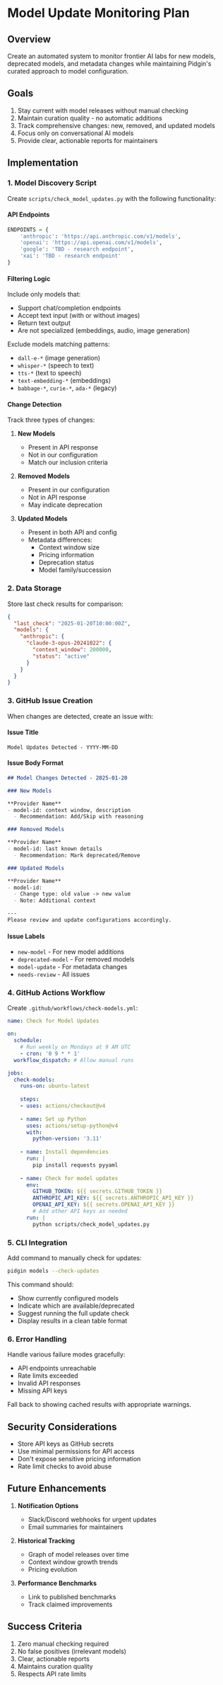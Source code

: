 # Model Update Monitoring Plan

## Overview

Create an automated system to monitor frontier AI labs for new models, deprecated models, and metadata changes while maintaining Pidgin's curated approach to model configuration.

## Goals

1. Stay current with model releases without manual checking
2. Maintain curation quality - no automatic additions
3. Track comprehensive changes: new, removed, and updated models
4. Focus only on conversational AI models
5. Provide clear, actionable reports for maintainers

## Implementation

### 1. Model Discovery Script

Create `scripts/check_model_updates.py` with the following functionality:

#### API Endpoints

```python
ENDPOINTS = {
    'anthropic': 'https://api.anthropic.com/v1/models',
    'openai': 'https://api.openai.com/v1/models',
    'google': 'TBD - research endpoint',
    'xai': 'TBD - research endpoint'
}
```

#### Filtering Logic

Include only models that:
- Support chat/completion endpoints
- Accept text input (with or without images)
- Return text output
- Are not specialized (embeddings, audio, image generation)

Exclude models matching patterns:
- `dall-e-*` (image generation)
- `whisper-*` (speech to text)
- `tts-*` (text to speech)
- `text-embedding-*` (embeddings)
- `babbage-*`, `curie-*`, `ada-*` (legacy)

#### Change Detection

Track three types of changes:

1. **New Models**
   - Present in API response
   - Not in our configuration
   - Match our inclusion criteria

2. **Removed Models**
   - Present in our configuration
   - Not in API response
   - May indicate deprecation

3. **Updated Models**
   - Present in both API and config
   - Metadata differences:
     - Context window size
     - Pricing information
     - Deprecation status
     - Model family/succession

### 2. Data Storage

Store last check results for comparison:

```json
{
  "last_check": "2025-01-20T10:00:00Z",
  "models": {
    "anthropic": {
      "claude-3-opus-20241022": {
        "context_window": 200000,
        "status": "active"
      }
    }
  }
}
```

### 3. GitHub Issue Creation

When changes are detected, create an issue with:

#### Issue Title
`Model Updates Detected - YYYY-MM-DD`

#### Issue Body Format
```markdown
## Model Changes Detected - 2025-01-20

### New Models

**Provider Name**
- model-id: context window, description
  - Recommendation: Add/Skip with reasoning

### Removed Models

**Provider Name**
- model-id: last known details
  - Recommendation: Mark deprecated/Remove

### Updated Models

**Provider Name**
- model-id:
  - Change type: old value -> new value
  - Note: Additional context

---
Please review and update configurations accordingly.
```

#### Issue Labels
- `new-model` - For new model additions
- `deprecated-model` - For removed models
- `model-update` - For metadata changes
- `needs-review` - All issues

### 4. GitHub Actions Workflow

Create `.github/workflows/check-models.yml`:

```yaml
name: Check for Model Updates

on:
  schedule:
    # Run weekly on Mondays at 9 AM UTC
    - cron: '0 9 * * 1'
  workflow_dispatch: # Allow manual runs

jobs:
  check-models:
    runs-on: ubuntu-latest
    
    steps:
    - uses: actions/checkout@v4
    
    - name: Set up Python
      uses: actions/setup-python@v4
      with:
        python-version: '3.11'
    
    - name: Install dependencies
      run: |
        pip install requests pyyaml
    
    - name: Check for model updates
      env:
        GITHUB_TOKEN: ${{ secrets.GITHUB_TOKEN }}
        ANTHROPIC_API_KEY: ${{ secrets.ANTHROPIC_API_KEY }}
        OPENAI_API_KEY: ${{ secrets.OPENAI_API_KEY }}
        # Add other API keys as needed
      run: |
        python scripts/check_model_updates.py
```

### 5. CLI Integration

Add command to manually check for updates:

```bash
pidgin models --check-updates
```

This command should:
- Show currently configured models
- Indicate which are available/deprecated
- Suggest running the full update check
- Display results in a clean table format

### 6. Error Handling

Handle various failure modes gracefully:
- API endpoints unreachable
- Rate limits exceeded
- Invalid API responses
- Missing API keys

Fall back to showing cached results with appropriate warnings.

## Security Considerations

- Store API keys as GitHub secrets
- Use minimal permissions for API access
- Don't expose sensitive pricing information
- Rate limit checks to avoid abuse

## Future Enhancements

1. **Notification Options**
   - Slack/Discord webhooks for urgent updates
   - Email summaries for maintainers

2. **Historical Tracking**
   - Graph of model releases over time
   - Context window growth trends
   - Pricing evolution

3. **Performance Benchmarks**
   - Link to published benchmarks
   - Track claimed improvements

## Success Criteria

1. Zero manual checking required
2. No false positives (irrelevant models)
3. Clear, actionable reports
4. Maintains curation quality
5. Respects API rate limits